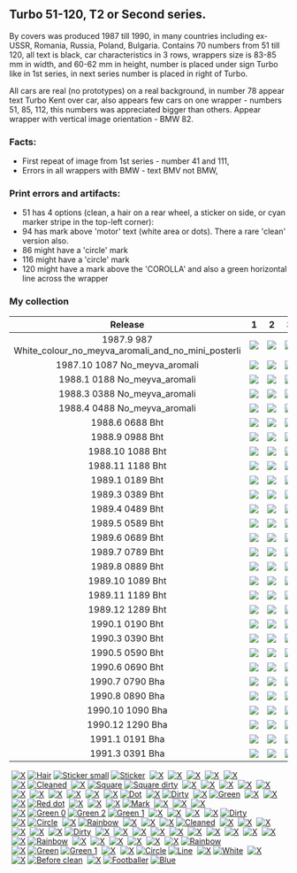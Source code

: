 ## Turbo 51-120, T2 or Second series.

By covers was produced 1987 till 1990, in many countries including ex-USSR, Romania,
Russia, Poland, Bulgaria. Contains 70 numbers from 51 till 120, all text is black, car characteristics in 3 rows,
wrappers size is 83-85 mm in width, and 60-62 mm in height, number is placed under sign Turbo like in 1st series, in
next series number is placed in right of Turbo.

All cars are real (no prototypes) on a real background, in number 78 appear text Turbo Kent over car, also appears few
cars on one wrapper - numbers 51, 85, 112, this numbers was appreciated bigger than others. Appear wrapper with vertical
image orientation - BMW 82.

### Facts:

* First repeat of image from 1st series - number 41 and 111,
* Errors in all wrappers with BMW - text BMV not BMW,

### Print errors and artifacts:

* 51 has 4 options (clean, a hair on a rear wheel, a sticker on side, or cyan marker stripe in the top-left corner):
* 94 has mark above 'motor' text (white area or dots). There a rare 'clean' version also.
* 86 might have a 'circle' mark
* 116 might have a 'circle' mark
* 120 might have a mark above the 'COROLLA' and also a green horizontal line across the wrapper

### My collection

|                            Release                            |                                                             1                                                              |                                                             2                                                              |                                                             3                                                              |                                                             4                                                              |                                                             5                                                              |
|:-------------------------------------------------------------:|:--------------------------------------------------------------------------------------------------------------------------:|:--------------------------------------------------------------------------------------------------------------------------:|:--------------------------------------------------------------------------------------------------------------------------:|:--------------------------------------------------------------------------------------------------------------------------:|:--------------------------------------------------------------------------------------------------------------------------:|
| 1987.9 987 White_colour_no_meyva_aromali_and_no_mini_posterli | [<img src='/collection/gum_wrappers/kent/turbo//missed_outer.png'>](/collection/gum_wrappers/kent/turbo//missed_outer.png) | [<img src='/collection/gum_wrappers/kent/turbo//missed_outer.png'>](/collection/gum_wrappers/kent/turbo//missed_outer.png) | [<img src='/collection/gum_wrappers/kent/turbo//missed_outer.png'>](/collection/gum_wrappers/kent/turbo//missed_outer.png) | [<img src='/collection/gum_wrappers/kent/turbo//missed_outer.png'>](/collection/gum_wrappers/kent/turbo//missed_outer.png) | [<img src='/collection/gum_wrappers/kent/turbo//missed_outer.png'>](/collection/gum_wrappers/kent/turbo//missed_outer.png) |
|                 1987.10 1087 No_meyva_aromali                 | [<img src='/collection/gum_wrappers/kent/turbo//missed_outer.png'>](/collection/gum_wrappers/kent/turbo//missed_outer.png) | [<img src='/collection/gum_wrappers/kent/turbo//missed_outer.png'>](/collection/gum_wrappers/kent/turbo//missed_outer.png) | [<img src='/collection/gum_wrappers/kent/turbo//missed_outer.png'>](/collection/gum_wrappers/kent/turbo//missed_outer.png) | [<img src='/collection/gum_wrappers/kent/turbo//missed_outer.png'>](/collection/gum_wrappers/kent/turbo//missed_outer.png) | [<img src='/collection/gum_wrappers/kent/turbo//missed_outer.png'>](/collection/gum_wrappers/kent/turbo//missed_outer.png) |
|                 1988.1 0188 No_meyva_aromali                  | [<img src='/collection/gum_wrappers/kent/turbo//missed_outer.png'>](/collection/gum_wrappers/kent/turbo//missed_outer.png) | [<img src='/collection/gum_wrappers/kent/turbo//missed_outer.png'>](/collection/gum_wrappers/kent/turbo//missed_outer.png) | [<img src='/collection/gum_wrappers/kent/turbo//missed_outer.png'>](/collection/gum_wrappers/kent/turbo//missed_outer.png) | [<img src='/collection/gum_wrappers/kent/turbo//missed_outer.png'>](/collection/gum_wrappers/kent/turbo//missed_outer.png) | [<img src='/collection/gum_wrappers/kent/turbo//missed_outer.png'>](/collection/gum_wrappers/kent/turbo//missed_outer.png) |
|                 1988.3 0388 No_meyva_aromali                  | [<img src='/collection/gum_wrappers/kent/turbo//missed_outer.png'>](/collection/gum_wrappers/kent/turbo//missed_outer.png) | [<img src='/collection/gum_wrappers/kent/turbo//missed_outer.png'>](/collection/gum_wrappers/kent/turbo//missed_outer.png) | [<img src='/collection/gum_wrappers/kent/turbo//missed_outer.png'>](/collection/gum_wrappers/kent/turbo//missed_outer.png) | [<img src='/collection/gum_wrappers/kent/turbo//missed_outer.png'>](/collection/gum_wrappers/kent/turbo//missed_outer.png) | [<img src='/collection/gum_wrappers/kent/turbo//missed_outer.png'>](/collection/gum_wrappers/kent/turbo//missed_outer.png) |
|                 1988.4 0488 No_meyva_aromali                  | [<img src='/collection/gum_wrappers/kent/turbo//missed_outer.png'>](/collection/gum_wrappers/kent/turbo//missed_outer.png) | [<img src='/collection/gum_wrappers/kent/turbo//missed_outer.png'>](/collection/gum_wrappers/kent/turbo//missed_outer.png) | [<img src='/collection/gum_wrappers/kent/turbo//missed_outer.png'>](/collection/gum_wrappers/kent/turbo//missed_outer.png) | [<img src='/collection/gum_wrappers/kent/turbo//missed_outer.png'>](/collection/gum_wrappers/kent/turbo//missed_outer.png) | [<img src='/collection/gum_wrappers/kent/turbo//missed_outer.png'>](/collection/gum_wrappers/kent/turbo//missed_outer.png) |
|                        1988.6 0688 Bht                        |          [<img src='thumbnails/outer/1988_06{0688}[5]BHT/1.5.png'>](thumbnails/outer/1988_06{0688}[5]BHT/1.5.png)          |          [<img src='thumbnails/outer/1988_06{0688}[5]BHT/2.5.png'>](thumbnails/outer/1988_06{0688}[5]BHT/2.5.png)          | [<img src='/collection/gum_wrappers/kent/turbo//missed_outer.png'>](/collection/gum_wrappers/kent/turbo//missed_outer.png) | [<img src='/collection/gum_wrappers/kent/turbo//missed_outer.png'>](/collection/gum_wrappers/kent/turbo//missed_outer.png) |          [<img src='thumbnails/outer/1988_06{0688}[5]BHT/5.5.png'>](thumbnails/outer/1988_06{0688}[5]BHT/5.5.png)          |
|                        1988.9 0988 Bht                        | [<img src='/collection/gum_wrappers/kent/turbo//missed_outer.png'>](/collection/gum_wrappers/kent/turbo//missed_outer.png) | [<img src='/collection/gum_wrappers/kent/turbo//missed_outer.png'>](/collection/gum_wrappers/kent/turbo//missed_outer.png) | [<img src='/collection/gum_wrappers/kent/turbo//missed_outer.png'>](/collection/gum_wrappers/kent/turbo//missed_outer.png) | [<img src='/collection/gum_wrappers/kent/turbo//missed_outer.png'>](/collection/gum_wrappers/kent/turbo//missed_outer.png) | [<img src='/collection/gum_wrappers/kent/turbo//missed_outer.png'>](/collection/gum_wrappers/kent/turbo//missed_outer.png) |
|                       1988.10 1088 Bht                        | [<img src='/collection/gum_wrappers/kent/turbo//missed_outer.png'>](/collection/gum_wrappers/kent/turbo//missed_outer.png) | [<img src='/collection/gum_wrappers/kent/turbo//missed_outer.png'>](/collection/gum_wrappers/kent/turbo//missed_outer.png) | [<img src='/collection/gum_wrappers/kent/turbo//missed_outer.png'>](/collection/gum_wrappers/kent/turbo//missed_outer.png) | [<img src='/collection/gum_wrappers/kent/turbo//missed_outer.png'>](/collection/gum_wrappers/kent/turbo//missed_outer.png) | [<img src='/collection/gum_wrappers/kent/turbo//missed_outer.png'>](/collection/gum_wrappers/kent/turbo//missed_outer.png) |
|                       1988.11 1188 Bht                        | [<img src='/collection/gum_wrappers/kent/turbo//missed_outer.png'>](/collection/gum_wrappers/kent/turbo//missed_outer.png) | [<img src='/collection/gum_wrappers/kent/turbo//missed_outer.png'>](/collection/gum_wrappers/kent/turbo//missed_outer.png) |          [<img src='thumbnails/outer/1988_11{1188}[5]BHT/3.5.png'>](thumbnails/outer/1988_11{1188}[5]BHT/3.5.png)          | [<img src='/collection/gum_wrappers/kent/turbo//missed_outer.png'>](/collection/gum_wrappers/kent/turbo//missed_outer.png) | [<img src='/collection/gum_wrappers/kent/turbo//missed_outer.png'>](/collection/gum_wrappers/kent/turbo//missed_outer.png) |
|                        1989.1 0189 Bht                        | [<img src='/collection/gum_wrappers/kent/turbo//missed_outer.png'>](/collection/gum_wrappers/kent/turbo//missed_outer.png) | [<img src='/collection/gum_wrappers/kent/turbo//missed_outer.png'>](/collection/gum_wrappers/kent/turbo//missed_outer.png) | [<img src='/collection/gum_wrappers/kent/turbo//missed_outer.png'>](/collection/gum_wrappers/kent/turbo//missed_outer.png) | [<img src='/collection/gum_wrappers/kent/turbo//missed_outer.png'>](/collection/gum_wrappers/kent/turbo//missed_outer.png) | [<img src='/collection/gum_wrappers/kent/turbo//missed_outer.png'>](/collection/gum_wrappers/kent/turbo//missed_outer.png) |
|                        1989.3 0389 Bht                        | [<img src='/collection/gum_wrappers/kent/turbo//missed_outer.png'>](/collection/gum_wrappers/kent/turbo//missed_outer.png) | [<img src='/collection/gum_wrappers/kent/turbo//missed_outer.png'>](/collection/gum_wrappers/kent/turbo//missed_outer.png) | [<img src='/collection/gum_wrappers/kent/turbo//missed_outer.png'>](/collection/gum_wrappers/kent/turbo//missed_outer.png) | [<img src='/collection/gum_wrappers/kent/turbo//missed_outer.png'>](/collection/gum_wrappers/kent/turbo//missed_outer.png) | [<img src='/collection/gum_wrappers/kent/turbo//missed_outer.png'>](/collection/gum_wrappers/kent/turbo//missed_outer.png) |
|                        1989.4 0489 Bht                        | [<img src='/collection/gum_wrappers/kent/turbo//missed_outer.png'>](/collection/gum_wrappers/kent/turbo//missed_outer.png) | [<img src='/collection/gum_wrappers/kent/turbo//missed_outer.png'>](/collection/gum_wrappers/kent/turbo//missed_outer.png) | [<img src='/collection/gum_wrappers/kent/turbo//missed_outer.png'>](/collection/gum_wrappers/kent/turbo//missed_outer.png) | [<img src='/collection/gum_wrappers/kent/turbo//missed_outer.png'>](/collection/gum_wrappers/kent/turbo//missed_outer.png) | [<img src='/collection/gum_wrappers/kent/turbo//missed_outer.png'>](/collection/gum_wrappers/kent/turbo//missed_outer.png) |
|                        1989.5 0589 Bht                        | [<img src='/collection/gum_wrappers/kent/turbo//missed_outer.png'>](/collection/gum_wrappers/kent/turbo//missed_outer.png) | [<img src='/collection/gum_wrappers/kent/turbo//missed_outer.png'>](/collection/gum_wrappers/kent/turbo//missed_outer.png) | [<img src='/collection/gum_wrappers/kent/turbo//missed_outer.png'>](/collection/gum_wrappers/kent/turbo//missed_outer.png) | [<img src='/collection/gum_wrappers/kent/turbo//missed_outer.png'>](/collection/gum_wrappers/kent/turbo//missed_outer.png) | [<img src='/collection/gum_wrappers/kent/turbo//missed_outer.png'>](/collection/gum_wrappers/kent/turbo//missed_outer.png) |
|                        1989.6 0689 Bht                        | [<img src='/collection/gum_wrappers/kent/turbo//missed_outer.png'>](/collection/gum_wrappers/kent/turbo//missed_outer.png) | [<img src='/collection/gum_wrappers/kent/turbo//missed_outer.png'>](/collection/gum_wrappers/kent/turbo//missed_outer.png) | [<img src='/collection/gum_wrappers/kent/turbo//missed_outer.png'>](/collection/gum_wrappers/kent/turbo//missed_outer.png) | [<img src='/collection/gum_wrappers/kent/turbo//missed_outer.png'>](/collection/gum_wrappers/kent/turbo//missed_outer.png) | [<img src='/collection/gum_wrappers/kent/turbo//missed_outer.png'>](/collection/gum_wrappers/kent/turbo//missed_outer.png) |
|                        1989.7 0789 Bht                        | [<img src='/collection/gum_wrappers/kent/turbo//missed_outer.png'>](/collection/gum_wrappers/kent/turbo//missed_outer.png) | [<img src='/collection/gum_wrappers/kent/turbo//missed_outer.png'>](/collection/gum_wrappers/kent/turbo//missed_outer.png) | [<img src='/collection/gum_wrappers/kent/turbo//missed_outer.png'>](/collection/gum_wrappers/kent/turbo//missed_outer.png) | [<img src='/collection/gum_wrappers/kent/turbo//missed_outer.png'>](/collection/gum_wrappers/kent/turbo//missed_outer.png) | [<img src='/collection/gum_wrappers/kent/turbo//missed_outer.png'>](/collection/gum_wrappers/kent/turbo//missed_outer.png) |
|                        1989.8 0889 Bht                        | [<img src='/collection/gum_wrappers/kent/turbo//missed_outer.png'>](/collection/gum_wrappers/kent/turbo//missed_outer.png) | [<img src='/collection/gum_wrappers/kent/turbo//missed_outer.png'>](/collection/gum_wrappers/kent/turbo//missed_outer.png) |          [<img src='thumbnails/outer/1989_08{0889}[5]BHT/3.5.png'>](thumbnails/outer/1989_08{0889}[5]BHT/3.5.png)          | [<img src='/collection/gum_wrappers/kent/turbo//missed_outer.png'>](/collection/gum_wrappers/kent/turbo//missed_outer.png) |          [<img src='thumbnails/outer/1989_08{0889}[5]BHT/5.5.png'>](thumbnails/outer/1989_08{0889}[5]BHT/5.5.png)          |
|                       1989.10 1089 Bht                        | [<img src='/collection/gum_wrappers/kent/turbo//missed_outer.png'>](/collection/gum_wrappers/kent/turbo//missed_outer.png) | [<img src='/collection/gum_wrappers/kent/turbo//missed_outer.png'>](/collection/gum_wrappers/kent/turbo//missed_outer.png) | [<img src='/collection/gum_wrappers/kent/turbo//missed_outer.png'>](/collection/gum_wrappers/kent/turbo//missed_outer.png) | [<img src='/collection/gum_wrappers/kent/turbo//missed_outer.png'>](/collection/gum_wrappers/kent/turbo//missed_outer.png) | [<img src='/collection/gum_wrappers/kent/turbo//missed_outer.png'>](/collection/gum_wrappers/kent/turbo//missed_outer.png) |
|                       1989.11 1189 Bht                        | [<img src='/collection/gum_wrappers/kent/turbo//missed_outer.png'>](/collection/gum_wrappers/kent/turbo//missed_outer.png) | [<img src='/collection/gum_wrappers/kent/turbo//missed_outer.png'>](/collection/gum_wrappers/kent/turbo//missed_outer.png) | [<img src='/collection/gum_wrappers/kent/turbo//missed_outer.png'>](/collection/gum_wrappers/kent/turbo//missed_outer.png) | [<img src='/collection/gum_wrappers/kent/turbo//missed_outer.png'>](/collection/gum_wrappers/kent/turbo//missed_outer.png) | [<img src='/collection/gum_wrappers/kent/turbo//missed_outer.png'>](/collection/gum_wrappers/kent/turbo//missed_outer.png) |
|                       1989.12 1289 Bht                        | [<img src='/collection/gum_wrappers/kent/turbo//missed_outer.png'>](/collection/gum_wrappers/kent/turbo//missed_outer.png) |          [<img src='thumbnails/outer/1989_12{1289}[5]BHT/2.5.png'>](thumbnails/outer/1989_12{1289}[5]BHT/2.5.png)          | [<img src='/collection/gum_wrappers/kent/turbo//missed_outer.png'>](/collection/gum_wrappers/kent/turbo//missed_outer.png) |          [<img src='thumbnails/outer/1989_12{1289}[5]BHT/4.5.png'>](thumbnails/outer/1989_12{1289}[5]BHT/4.5.png)          |          [<img src='thumbnails/outer/1989_12{1289}[5]BHT/5.5.png'>](thumbnails/outer/1989_12{1289}[5]BHT/5.5.png)          |
|                        1990.1 0190 Bht                        | [<img src='/collection/gum_wrappers/kent/turbo//missed_outer.png'>](/collection/gum_wrappers/kent/turbo//missed_outer.png) |          [<img src='thumbnails/outer/1990_01{0190}[5]BHT/2.5.png'>](thumbnails/outer/1990_01{0190}[5]BHT/2.5.png)          | [<img src='/collection/gum_wrappers/kent/turbo//missed_outer.png'>](/collection/gum_wrappers/kent/turbo//missed_outer.png) | [<img src='/collection/gum_wrappers/kent/turbo//missed_outer.png'>](/collection/gum_wrappers/kent/turbo//missed_outer.png) | [<img src='/collection/gum_wrappers/kent/turbo//missed_outer.png'>](/collection/gum_wrappers/kent/turbo//missed_outer.png) |
|                        1990.3 0390 Bht                        | [<img src='/collection/gum_wrappers/kent/turbo//missed_outer.png'>](/collection/gum_wrappers/kent/turbo//missed_outer.png) | [<img src='/collection/gum_wrappers/kent/turbo//missed_outer.png'>](/collection/gum_wrappers/kent/turbo//missed_outer.png) | [<img src='/collection/gum_wrappers/kent/turbo//missed_outer.png'>](/collection/gum_wrappers/kent/turbo//missed_outer.png) | [<img src='/collection/gum_wrappers/kent/turbo//missed_outer.png'>](/collection/gum_wrappers/kent/turbo//missed_outer.png) | [<img src='/collection/gum_wrappers/kent/turbo//missed_outer.png'>](/collection/gum_wrappers/kent/turbo//missed_outer.png) |
|                        1990.5 0590 Bht                        |          [<img src='thumbnails/outer/1990_05{0590}[5]BHT/1.5.png'>](thumbnails/outer/1990_05{0590}[5]BHT/1.5.png)          | [<img src='/collection/gum_wrappers/kent/turbo//missed_outer.png'>](/collection/gum_wrappers/kent/turbo//missed_outer.png) | [<img src='/collection/gum_wrappers/kent/turbo//missed_outer.png'>](/collection/gum_wrappers/kent/turbo//missed_outer.png) | [<img src='/collection/gum_wrappers/kent/turbo//missed_outer.png'>](/collection/gum_wrappers/kent/turbo//missed_outer.png) | [<img src='/collection/gum_wrappers/kent/turbo//missed_outer.png'>](/collection/gum_wrappers/kent/turbo//missed_outer.png) |
|                        1990.6 0690 Bht                        | [<img src='/collection/gum_wrappers/kent/turbo//missed_outer.png'>](/collection/gum_wrappers/kent/turbo//missed_outer.png) | [<img src='/collection/gum_wrappers/kent/turbo//missed_outer.png'>](/collection/gum_wrappers/kent/turbo//missed_outer.png) | [<img src='/collection/gum_wrappers/kent/turbo//missed_outer.png'>](/collection/gum_wrappers/kent/turbo//missed_outer.png) | [<img src='/collection/gum_wrappers/kent/turbo//missed_outer.png'>](/collection/gum_wrappers/kent/turbo//missed_outer.png) | [<img src='/collection/gum_wrappers/kent/turbo//missed_outer.png'>](/collection/gum_wrappers/kent/turbo//missed_outer.png) |
|                        1990.7 0790 Bha                        |          [<img src='thumbnails/outer/1990_07{0790}[5]BHA/1.5.png'>](thumbnails/outer/1990_07{0790}[5]BHA/1.5.png)          | [<img src='/collection/gum_wrappers/kent/turbo//missed_outer.png'>](/collection/gum_wrappers/kent/turbo//missed_outer.png) | [<img src='/collection/gum_wrappers/kent/turbo//missed_outer.png'>](/collection/gum_wrappers/kent/turbo//missed_outer.png) | [<img src='/collection/gum_wrappers/kent/turbo//missed_outer.png'>](/collection/gum_wrappers/kent/turbo//missed_outer.png) | [<img src='/collection/gum_wrappers/kent/turbo//missed_outer.png'>](/collection/gum_wrappers/kent/turbo//missed_outer.png) |
|                        1990.8 0890 Bha                        | [<img src='/collection/gum_wrappers/kent/turbo//missed_outer.png'>](/collection/gum_wrappers/kent/turbo//missed_outer.png) | [<img src='/collection/gum_wrappers/kent/turbo//missed_outer.png'>](/collection/gum_wrappers/kent/turbo//missed_outer.png) | [<img src='/collection/gum_wrappers/kent/turbo//missed_outer.png'>](/collection/gum_wrappers/kent/turbo//missed_outer.png) | [<img src='/collection/gum_wrappers/kent/turbo//missed_outer.png'>](/collection/gum_wrappers/kent/turbo//missed_outer.png) | [<img src='/collection/gum_wrappers/kent/turbo//missed_outer.png'>](/collection/gum_wrappers/kent/turbo//missed_outer.png) |
|                       1990.10 1090 Bha                        | [<img src='/collection/gum_wrappers/kent/turbo//missed_outer.png'>](/collection/gum_wrappers/kent/turbo//missed_outer.png) | [<img src='/collection/gum_wrappers/kent/turbo//missed_outer.png'>](/collection/gum_wrappers/kent/turbo//missed_outer.png) | [<img src='/collection/gum_wrappers/kent/turbo//missed_outer.png'>](/collection/gum_wrappers/kent/turbo//missed_outer.png) | [<img src='/collection/gum_wrappers/kent/turbo//missed_outer.png'>](/collection/gum_wrappers/kent/turbo//missed_outer.png) | [<img src='/collection/gum_wrappers/kent/turbo//missed_outer.png'>](/collection/gum_wrappers/kent/turbo//missed_outer.png) |
|                       1990.12 1290 Bha                        | [<img src='/collection/gum_wrappers/kent/turbo//missed_outer.png'>](/collection/gum_wrappers/kent/turbo//missed_outer.png) | [<img src='/collection/gum_wrappers/kent/turbo//missed_outer.png'>](/collection/gum_wrappers/kent/turbo//missed_outer.png) | [<img src='/collection/gum_wrappers/kent/turbo//missed_outer.png'>](/collection/gum_wrappers/kent/turbo//missed_outer.png) | [<img src='/collection/gum_wrappers/kent/turbo//missed_outer.png'>](/collection/gum_wrappers/kent/turbo//missed_outer.png) | [<img src='/collection/gum_wrappers/kent/turbo//missed_outer.png'>](/collection/gum_wrappers/kent/turbo//missed_outer.png) |
|                        1991.1 0191 Bha                        | [<img src='/collection/gum_wrappers/kent/turbo//missed_outer.png'>](/collection/gum_wrappers/kent/turbo//missed_outer.png) | [<img src='/collection/gum_wrappers/kent/turbo//missed_outer.png'>](/collection/gum_wrappers/kent/turbo//missed_outer.png) | [<img src='/collection/gum_wrappers/kent/turbo//missed_outer.png'>](/collection/gum_wrappers/kent/turbo//missed_outer.png) | [<img src='/collection/gum_wrappers/kent/turbo//missed_outer.png'>](/collection/gum_wrappers/kent/turbo//missed_outer.png) | [<img src='/collection/gum_wrappers/kent/turbo//missed_outer.png'>](/collection/gum_wrappers/kent/turbo//missed_outer.png) |
|                        1991.3 0391 Bha                        | [<img src='/collection/gum_wrappers/kent/turbo//missed_outer.png'>](/collection/gum_wrappers/kent/turbo//missed_outer.png) | [<img src='/collection/gum_wrappers/kent/turbo//missed_outer.png'>](/collection/gum_wrappers/kent/turbo//missed_outer.png) | [<img src='/collection/gum_wrappers/kent/turbo//missed_outer.png'>](/collection/gum_wrappers/kent/turbo//missed_outer.png) | [<img src='/collection/gum_wrappers/kent/turbo//missed_outer.png'>](/collection/gum_wrappers/kent/turbo//missed_outer.png) | [<img src='/collection/gum_wrappers/kent/turbo//missed_outer.png'>](/collection/gum_wrappers/kent/turbo//missed_outer.png) |

<span style="display: inline-block;">
	<a href='thumbnails/inner/missed.png' title=''><img src='thumbnails/inner/missed.png' alt=''></a>
	<a href='thumbnails/inner/missed.png' title='X'><img src='thumbnails/inner/missed.png' alt='X'></a>
	<a href='thumbnails/inner/51.hair.5.png' title='Hair'><img src='thumbnails/inner/51.hair.5.png' alt='Hair'></a>
	<a href='thumbnails/inner/51.sticker_small.3.png' title='Sticker small'><img src='thumbnails/inner/51.sticker_small.3.png' alt='Sticker small'></a>
	<a href='thumbnails/inner/51.sticker.4.png' title='Sticker'><img src='thumbnails/inner/51.sticker.4.png' alt='Sticker'></a>
</span>
<span style="display: inline-block;">
	<a href='thumbnails/inner/52.5.png' title=''><img src='thumbnails/inner/52.5.png' alt=''></a>
	<a href='thumbnails/inner/missed.png' title='X'><img src='thumbnails/inner/missed.png' alt='X'></a>
</span>
<span style="display: inline-block;">
	<a href='thumbnails/inner/53.4.png' title=''><img src='thumbnails/inner/53.4.png' alt=''></a>
	<a href='thumbnails/inner/missed.png' title='X'><img src='thumbnails/inner/missed.png' alt='X'></a>
</span>
<span style="display: inline-block;">
	<a href='thumbnails/inner/54.5.png' title=''><img src='thumbnails/inner/54.5.png' alt=''></a>
	<a href='thumbnails/inner/missed.png' title='X'><img src='thumbnails/inner/missed.png' alt='X'></a>
</span>
<span style="display: inline-block;">
	<a href='thumbnails/inner/55.4.png' title=''><img src='thumbnails/inner/55.4.png' alt=''></a>
	<a href='thumbnails/inner/55.x.4.png' title='X'><img src='thumbnails/inner/55.x.4.png' alt='X'></a>
</span>
<span style="display: inline-block;">
	<a href='thumbnails/inner/56.5.png' title=''><img src='thumbnails/inner/56.5.png' alt=''></a>
	<a href='thumbnails/inner/missed.png' title='X'><img src='thumbnails/inner/missed.png' alt='X'></a>
</span>
<span style="display: inline-block;">
	<a href='thumbnails/inner/57.5.png' title=''><img src='thumbnails/inner/57.5.png' alt=''></a>
	<a href='thumbnails/inner/missed.png' title='X'><img src='thumbnails/inner/missed.png' alt='X'></a>
	<a href='thumbnails/inner/57.cleaned.4.png' title='Cleaned'><img src='thumbnails/inner/57.cleaned.4.png' alt='Cleaned'></a>
</span>
<span style="display: inline-block;">
	<a href='thumbnails/inner/58.3.png' title=''><img src='thumbnails/inner/58.3.png' alt=''></a>
	<a href='thumbnails/inner/missed.png' title='X'><img src='thumbnails/inner/missed.png' alt='X'></a>
	<a href='thumbnails/inner/58.square.5.png' title='Square'><img src='thumbnails/inner/58.square.5.png' alt='Square'></a>
	<a href='thumbnails/inner/58.square_dirty.4.png' title='Square dirty'><img src='thumbnails/inner/58.square_dirty.4.png' alt='Square dirty'></a>
</span>
<span style="display: inline-block;">
	<a href='thumbnails/inner/59.5.png' title=''><img src='thumbnails/inner/59.5.png' alt=''></a>
	<a href='thumbnails/inner/missed.png' title='X'><img src='thumbnails/inner/missed.png' alt='X'></a>
</span>
<span style="display: inline-block;">
	<a href='thumbnails/inner/60.5.png' title=''><img src='thumbnails/inner/60.5.png' alt=''></a>
	<a href='thumbnails/inner/missed.png' title='X'><img src='thumbnails/inner/missed.png' alt='X'></a>
</span>
<span style="display: inline-block;">
	<a href='thumbnails/inner/61.5.png' title=''><img src='thumbnails/inner/61.5.png' alt=''></a>
	<a href='thumbnails/inner/missed.png' title='X'><img src='thumbnails/inner/missed.png' alt='X'></a>
</span>
<span style="display: inline-block;">
	<a href='thumbnails/inner/62.5.png' title=''><img src='thumbnails/inner/62.5.png' alt=''></a>
	<a href='thumbnails/inner/missed.png' title='X'><img src='thumbnails/inner/missed.png' alt='X'></a>
</span>
<span style="display: inline-block;">
	<a href='thumbnails/inner/63.5.png' title=''><img src='thumbnails/inner/63.5.png' alt=''></a>
	<a href='thumbnails/inner/missed.png' title='X'><img src='thumbnails/inner/missed.png' alt='X'></a>
</span>
<span style="display: inline-block;">
	<a href='thumbnails/inner/64.5.png' title=''><img src='thumbnails/inner/64.5.png' alt=''></a>
	<a href='thumbnails/inner/missed.png' title='X'><img src='thumbnails/inner/missed.png' alt='X'></a>
</span>
<span style="display: inline-block;">
	<a href='thumbnails/inner/65.5.png' title=''><img src='thumbnails/inner/65.5.png' alt=''></a>
	<a href='thumbnails/inner/missed.png' title='X'><img src='thumbnails/inner/missed.png' alt='X'></a>
</span>
<span style="display: inline-block;">
	<a href='thumbnails/inner/66.5.png' title=''><img src='thumbnails/inner/66.5.png' alt=''></a>
	<a href='thumbnails/inner/missed.png' title='X'><img src='thumbnails/inner/missed.png' alt='X'></a>
</span>
<span style="display: inline-block;">
	<a href='thumbnails/inner/67.4.png' title=''><img src='thumbnails/inner/67.4.png' alt=''></a>
	<a href='thumbnails/inner/67.x.5.png' title='X'><img src='thumbnails/inner/67.x.5.png' alt='X'></a>
</span>
<span style="display: inline-block;">
	<a href='thumbnails/inner/68.5.png' title=''><img src='thumbnails/inner/68.5.png' alt=''></a>
	<a href='thumbnails/inner/missed.png' title='X'><img src='thumbnails/inner/missed.png' alt='X'></a>
</span>
<span style="display: inline-block;">
	<a href='thumbnails/inner/69.5.png' title=''><img src='thumbnails/inner/69.5.png' alt=''></a>
	<a href='thumbnails/inner/missed.png' title='X'><img src='thumbnails/inner/missed.png' alt='X'></a>
	<a href='thumbnails/inner/69.dot.5.png' title='Dot'><img src='thumbnails/inner/69.dot.5.png' alt='Dot'></a>
</span>
<span style="display: inline-block;">
	<a href='thumbnails/inner/70.5.png' title=''><img src='thumbnails/inner/70.5.png' alt=''></a>
	<a href='thumbnails/inner/missed.png' title='X'><img src='thumbnails/inner/missed.png' alt='X'></a>
	<a href='thumbnails/inner/70.dirty.5.png' title='Dirty'><img src='thumbnails/inner/70.dirty.5.png' alt='Dirty'></a>
</span>
<span style="display: inline-block;">
	<a href='thumbnails/inner/71.5.png' title=''><img src='thumbnails/inner/71.5.png' alt=''></a>
	<a href='thumbnails/inner/missed.png' title='X'><img src='thumbnails/inner/missed.png' alt='X'></a>
	<a href='thumbnails/inner/71.green.5.png' title='Green'><img src='thumbnails/inner/71.green.5.png' alt='Green'></a>
</span>
<span style="display: inline-block;">
	<a href='thumbnails/inner/72.5.png' title=''><img src='thumbnails/inner/72.5.png' alt=''></a>
	<a href='thumbnails/inner/missed.png' title='X'><img src='thumbnails/inner/missed.png' alt='X'></a>
</span>
<span style="display: inline-block;">
	<a href='thumbnails/inner/73.5.png' title=''><img src='thumbnails/inner/73.5.png' alt=''></a>
	<a href='thumbnails/inner/missed.png' title='X'><img src='thumbnails/inner/missed.png' alt='X'></a>
</span>
<span style="display: inline-block;">
	<a href='thumbnails/inner/74.5.png' title=''><img src='thumbnails/inner/74.5.png' alt=''></a>
	<a href='thumbnails/inner/missed.png' title='X'><img src='thumbnails/inner/missed.png' alt='X'></a>
	<a href='thumbnails/inner/74.red_dot.5.png' title='Red dot'><img src='thumbnails/inner/74.red_dot.5.png' alt='Red dot'></a>
</span>
<span style="display: inline-block;">
	<a href='thumbnails/inner/75.5.png' title=''><img src='thumbnails/inner/75.5.png' alt=''></a>
	<a href='thumbnails/inner/missed.png' title='X'><img src='thumbnails/inner/missed.png' alt='X'></a>
</span>
<span style="display: inline-block;">
	<a href='thumbnails/inner/76.5.png' title=''><img src='thumbnails/inner/76.5.png' alt=''></a>
	<a href='thumbnails/inner/missed.png' title='X'><img src='thumbnails/inner/missed.png' alt='X'></a>
</span>
<span style="display: inline-block;">
	<a href='thumbnails/inner/77.5.png' title=''><img src='thumbnails/inner/77.5.png' alt=''></a>
	<a href='thumbnails/inner/missed.png' title='X'><img src='thumbnails/inner/missed.png' alt='X'></a>
	<a href='thumbnails/inner/77.mark.5.png' title='Mark'><img src='thumbnails/inner/77.mark.5.png' alt='Mark'></a>
</span>
<span style="display: inline-block;">
	<a href='thumbnails/inner/78.5.png' title=''><img src='thumbnails/inner/78.5.png' alt=''></a>
	<a href='thumbnails/inner/missed.png' title='X'><img src='thumbnails/inner/missed.png' alt='X'></a>
</span>
<span style="display: inline-block;">
	<a href='thumbnails/inner/79.5.png' title=''><img src='thumbnails/inner/79.5.png' alt=''></a>
	<a href='thumbnails/inner/missed.png' title='X'><img src='thumbnails/inner/missed.png' alt='X'></a>
</span>
<span style="display: inline-block;">
	<a href='thumbnails/inner/80.5.png' title=''><img src='thumbnails/inner/80.5.png' alt=''></a>
	<a href='thumbnails/inner/missed.png' title='X'><img src='thumbnails/inner/missed.png' alt='X'></a>
</span>
<span style="display: inline-block;">
	<a href='thumbnails/inner/missed.png' title=''><img src='thumbnails/inner/missed.png' alt=''></a>
	<a href='thumbnails/inner/missed.png' title='X'><img src='thumbnails/inner/missed.png' alt='X'></a>
	<a href='thumbnails/inner/81.green_0.4.png' title='Green 0'><img src='thumbnails/inner/81.green_0.4.png' alt='Green 0'></a>
	<a href='thumbnails/inner/81.green_2.4.png' title='Green 2'><img src='thumbnails/inner/81.green_2.4.png' alt='Green 2'></a>
	<a href='thumbnails/inner/81.green_1.4.png' title='Green 1'><img src='thumbnails/inner/81.green_1.4.png' alt='Green 1'></a>
</span>
<span style="display: inline-block;">
	<a href='thumbnails/inner/82.5.png' title=''><img src='thumbnails/inner/82.5.png' alt=''></a>
	<a href='thumbnails/inner/missed.png' title='X'><img src='thumbnails/inner/missed.png' alt='X'></a>
</span>
<span style="display: inline-block;">
	<a href='thumbnails/inner/83.5.png' title=''><img src='thumbnails/inner/83.5.png' alt=''></a>
	<a href='thumbnails/inner/missed.png' title='X'><img src='thumbnails/inner/missed.png' alt='X'></a>
</span>
<span style="display: inline-block;">
	<a href='thumbnails/inner/84.4.png' title=''><img src='thumbnails/inner/84.4.png' alt=''></a>
	<a href='thumbnails/inner/missed.png' title='X'><img src='thumbnails/inner/missed.png' alt='X'></a>
</span>
<span style="display: inline-block;">
	<a href='thumbnails/inner/85.3.png' title=''><img src='thumbnails/inner/85.3.png' alt=''></a>
	<a href='thumbnails/inner/missed.png' title='X'><img src='thumbnails/inner/missed.png' alt='X'></a>
	<a href='thumbnails/inner/85.dirty.5.png' title='Dirty'><img src='thumbnails/inner/85.dirty.5.png' alt='Dirty'></a>
</span>
<span style="display: inline-block;">
	<a href='thumbnails/inner/86.5.png' title=''><img src='thumbnails/inner/86.5.png' alt=''></a>
	<a href='thumbnails/inner/missed.png' title='X'><img src='thumbnails/inner/missed.png' alt='X'></a>
	<a href='thumbnails/inner/86.circle.5.png' title='Circle'><img src='thumbnails/inner/86.circle.5.png' alt='Circle'></a>
</span>
<span style="display: inline-block;">
	<a href='thumbnails/inner/87.3.png' title=''><img src='thumbnails/inner/87.3.png' alt=''></a>
	<a href='thumbnails/inner/missed.png' title='X'><img src='thumbnails/inner/missed.png' alt='X'></a>
	<a href='thumbnails/inner/87.rainbow.5.png' title='Rainbow'><img src='thumbnails/inner/87.rainbow.5.png' alt='Rainbow'></a>
</span>
<span style="display: inline-block;">
	<a href='thumbnails/inner/88.5.png' title=''><img src='thumbnails/inner/88.5.png' alt=''></a>
	<a href='thumbnails/inner/88.x.5.png' title='X'><img src='thumbnails/inner/88.x.5.png' alt='X'></a>
</span>
<span style="display: inline-block;">
	<a href='thumbnails/inner/89.5.png' title=''><img src='thumbnails/inner/89.5.png' alt=''></a>
	<a href='thumbnails/inner/missed.png' title='X'><img src='thumbnails/inner/missed.png' alt='X'></a>
</span>
<span style="display: inline-block;">
	<a href='thumbnails/inner/90.5.png' title=''><img src='thumbnails/inner/90.5.png' alt=''></a>
	<a href='thumbnails/inner/missed.png' title='X'><img src='thumbnails/inner/missed.png' alt='X'></a>
	<a href='thumbnails/inner/90.cleaned.5.png' title='Cleaned'><img src='thumbnails/inner/90.cleaned.5.png' alt='Cleaned'></a>
</span>
<span style="display: inline-block;">
	<a href='thumbnails/inner/91.5.png' title=''><img src='thumbnails/inner/91.5.png' alt=''></a>
	<a href='thumbnails/inner/missed.png' title='X'><img src='thumbnails/inner/missed.png' alt='X'></a>
</span>
<span style="display: inline-block;">
	<a href='thumbnails/inner/92.5.png' title=''><img src='thumbnails/inner/92.5.png' alt=''></a>
	<a href='thumbnails/inner/missed.png' title='X'><img src='thumbnails/inner/missed.png' alt='X'></a>
</span>
<span style="display: inline-block;">
	<a href='thumbnails/inner/93.5.png' title=''><img src='thumbnails/inner/93.5.png' alt=''></a>
	<a href='thumbnails/inner/missed.png' title='X'><img src='thumbnails/inner/missed.png' alt='X'></a>
</span>
<span style="display: inline-block;">
	<a href='thumbnails/inner/94.5.png' title=''><img src='thumbnails/inner/94.5.png' alt=''></a>
	<a href='thumbnails/inner/missed.png' title='X'><img src='thumbnails/inner/missed.png' alt='X'></a>
</span>
<span style="display: inline-block;">
	<a href='thumbnails/inner/95.5.png' title=''><img src='thumbnails/inner/95.5.png' alt=''></a>
	<a href='thumbnails/inner/missed.png' title='X'><img src='thumbnails/inner/missed.png' alt='X'></a>
</span>
<span style="display: inline-block;">
	<a href='thumbnails/inner/96.5.png' title=''><img src='thumbnails/inner/96.5.png' alt=''></a>
	<a href='thumbnails/inner/96.x.4.png' title='X'><img src='thumbnails/inner/96.x.4.png' alt='X'></a>
	<a href='thumbnails/inner/96.dirty.5.png' title='Dirty'><img src='thumbnails/inner/96.dirty.5.png' alt='Dirty'></a>
</span>
<span style="display: inline-block;">
	<a href='thumbnails/inner/97.4.png' title=''><img src='thumbnails/inner/97.4.png' alt=''></a>
	<a href='thumbnails/inner/97.x.5.png' title='X'><img src='thumbnails/inner/97.x.5.png' alt='X'></a>
</span>
<span style="display: inline-block;">
	<a href='thumbnails/inner/98.5.png' title=''><img src='thumbnails/inner/98.5.png' alt=''></a>
	<a href='thumbnails/inner/missed.png' title='X'><img src='thumbnails/inner/missed.png' alt='X'></a>
</span>
<span style="display: inline-block;">
	<a href='thumbnails/inner/99.5.png' title=''><img src='thumbnails/inner/99.5.png' alt=''></a>
	<a href='thumbnails/inner/missed.png' title='X'><img src='thumbnails/inner/missed.png' alt='X'></a>
</span>
<span style="display: inline-block;">
	<a href='thumbnails/inner/100.5.png' title=''><img src='thumbnails/inner/100.5.png' alt=''></a>
	<a href='thumbnails/inner/missed.png' title='X'><img src='thumbnails/inner/missed.png' alt='X'></a>
</span>
<span style="display: inline-block;">
	<a href='thumbnails/inner/101.5.png' title=''><img src='thumbnails/inner/101.5.png' alt=''></a>
	<a href='thumbnails/inner/101.x.3.png' title='X'><img src='thumbnails/inner/101.x.3.png' alt='X'></a>
</span>
<span style="display: inline-block;">
	<a href='thumbnails/inner/102.5.png' title=''><img src='thumbnails/inner/102.5.png' alt=''></a>
	<a href='thumbnails/inner/missed.png' title='X'><img src='thumbnails/inner/missed.png' alt='X'></a>
</span>
<span style="display: inline-block;">
	<a href='thumbnails/inner/103.5.png' title=''><img src='thumbnails/inner/103.5.png' alt=''></a>
	<a href='thumbnails/inner/missed.png' title='X'><img src='thumbnails/inner/missed.png' alt='X'></a>
</span>
<span style="display: inline-block;">
	<a href='thumbnails/inner/104.5.png' title=''><img src='thumbnails/inner/104.5.png' alt=''></a>
	<a href='thumbnails/inner/104.x.4.png' title='X'><img src='thumbnails/inner/104.x.4.png' alt='X'></a>
</span>
<span style="display: inline-block;">
	<a href='thumbnails/inner/105.5.png' title=''><img src='thumbnails/inner/105.5.png' alt=''></a>
	<a href='thumbnails/inner/105.x.5.png' title='X'><img src='thumbnails/inner/105.x.5.png' alt='X'></a>
</span>
<span style="display: inline-block;">
	<a href='thumbnails/inner/106.4.png' title=''><img src='thumbnails/inner/106.4.png' alt=''></a>
	<a href='thumbnails/inner/106.x.5.png' title='X'><img src='thumbnails/inner/106.x.5.png' alt='X'></a>
</span>
<span style="display: inline-block;">
	<a href='thumbnails/inner/107.5.png' title=''><img src='thumbnails/inner/107.5.png' alt=''></a>
	<a href='thumbnails/inner/missed.png' title='X'><img src='thumbnails/inner/missed.png' alt='X'></a>
	<a href='thumbnails/inner/107.rainbow.5.png' title='Rainbow'><img src='thumbnails/inner/107.rainbow.5.png' alt='Rainbow'></a>
</span>
<span style="display: inline-block;">
	<a href='thumbnails/inner/108.4.png' title=''><img src='thumbnails/inner/108.4.png' alt=''></a>
	<a href='thumbnails/inner/missed.png' title='X'><img src='thumbnails/inner/missed.png' alt='X'></a>
</span>
<span style="display: inline-block;">
	<a href='thumbnails/inner/109.4.png' title=''><img src='thumbnails/inner/109.4.png' alt=''></a>
	<a href='thumbnails/inner/missed.png' title='X'><img src='thumbnails/inner/missed.png' alt='X'></a>
</span>
<span style="display: inline-block;">
	<a href='thumbnails/inner/110.5.png' title=''><img src='thumbnails/inner/110.5.png' alt=''></a>
	<a href='thumbnails/inner/110.x.5.png' title='X'><img src='thumbnails/inner/110.x.5.png' alt='X'></a>
</span>
<span style="display: inline-block;">
	<a href='thumbnails/inner/111.5.png' title=''><img src='thumbnails/inner/111.5.png' alt=''></a>
	<a href='thumbnails/inner/111.x.4.png' title='X'><img src='thumbnails/inner/111.x.4.png' alt='X'></a>
</span>
<span style="display: inline-block;">
	<a href='thumbnails/inner/112.5.png' title=''><img src='thumbnails/inner/112.5.png' alt=''></a>
	<a href='thumbnails/inner/112.x.5.png' title='X'><img src='thumbnails/inner/112.x.5.png' alt='X'></a>
</span>
<span style="display: inline-block;">
	<a href='thumbnails/inner/113.3.png' title=''><img src='thumbnails/inner/113.3.png' alt=''></a>
	<a href='thumbnails/inner/missed.png' title='X'><img src='thumbnails/inner/missed.png' alt='X'></a>
	<a href='thumbnails/inner/113.rainbow.5.png' title='Rainbow'><img src='thumbnails/inner/113.rainbow.5.png' alt='Rainbow'></a>
</span>
<span style="display: inline-block;">
	<a href='thumbnails/inner/114.3.png' title=''><img src='thumbnails/inner/114.3.png' alt=''></a>
	<a href='thumbnails/inner/missed.png' title='X'><img src='thumbnails/inner/missed.png' alt='X'></a>
	<a href='thumbnails/inner/114.green.5.png' title='Green'><img src='thumbnails/inner/114.green.5.png' alt='Green'></a>
	<a href='thumbnails/inner/114.green_1.5.png' title='Green 1'><img src='thumbnails/inner/114.green_1.5.png' alt='Green 1'></a>
</span>
<span style="display: inline-block;">
	<a href='thumbnails/inner/115.5.png' title=''><img src='thumbnails/inner/115.5.png' alt=''></a>
	<a href='thumbnails/inner/missed.png' title='X'><img src='thumbnails/inner/missed.png' alt='X'></a>
</span>
<span style="display: inline-block;">
	<a href='thumbnails/inner/116.5.png' title=''><img src='thumbnails/inner/116.5.png' alt=''></a>
	<a href='thumbnails/inner/missed.png' title='X'><img src='thumbnails/inner/missed.png' alt='X'></a>
	<a href='thumbnails/inner/116.circle.5.png' title='Circle'><img src='thumbnails/inner/116.circle.5.png' alt='Circle'></a>
	<a href='thumbnails/inner/116.line.5.png' title='Line'><img src='thumbnails/inner/116.line.5.png' alt='Line'></a>
</span>
<span style="display: inline-block;">
	<a href='thumbnails/inner/117.5.png' title=''><img src='thumbnails/inner/117.5.png' alt=''></a>
	<a href='thumbnails/inner/missed.png' title='X'><img src='thumbnails/inner/missed.png' alt='X'></a>
	<a href='thumbnails/inner/117.white.5.png' title='White'><img src='thumbnails/inner/117.white.5.png' alt='White'></a>
</span>
<span style="display: inline-block;">
	<a href='thumbnails/inner/118.5.png' title=''><img src='thumbnails/inner/118.5.png' alt=''></a>
	<a href='thumbnails/inner/missed.png' title='X'><img src='thumbnails/inner/missed.png' alt='X'></a>
</span>
<span style="display: inline-block;">
	<a href='thumbnails/inner/119.5.png' title=''><img src='thumbnails/inner/119.5.png' alt=''></a>
	<a href='thumbnails/inner/missed.png' title='X'><img src='thumbnails/inner/missed.png' alt='X'></a>
	<a href='thumbnails/inner/119.before_clean.3.png' title='Before clean'><img src='thumbnails/inner/119.before_clean.3.png' alt='Before clean'></a>
</span>
<span style="display: inline-block;">
	<a href='thumbnails/inner/120.5.png' title=''><img src='thumbnails/inner/120.5.png' alt=''></a>
	<a href='thumbnails/inner/missed.png' title='X'><img src='thumbnails/inner/missed.png' alt='X'></a>
	<a href='thumbnails/inner/120.footballer.3.png' title='Footballer'><img src='thumbnails/inner/120.footballer.3.png' alt='Footballer'></a>
	<a href='thumbnails/inner/120.blue.5.png' title='Blue'><img src='thumbnails/inner/120.blue.5.png' alt='Blue'></a>
</span>

